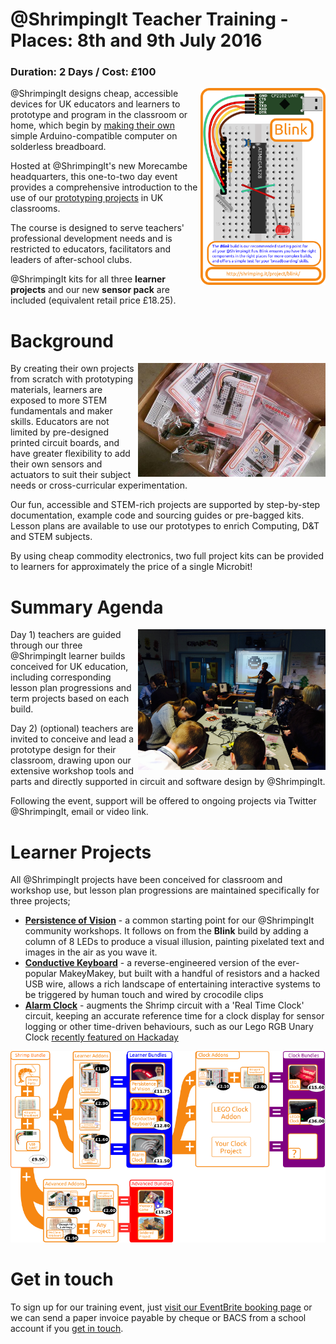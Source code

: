 # @ShrimpingIt Teacher Training - Places: 8th and 9th July 2016

<p style="clear:both;"> </p>

### Duration: 2 Days / Cost: £100

<img style="float:right;width:200px" src="../../project/blink/kit.png" alt="Build diagram for Blink"/>

@ShrimpingIt designs cheap, accessible devices for UK educators and learners to prototype and program in the classroom or home, which begin by [making their own ](/project/blink/) simple Arduino-compatible computer on solderless breadboard.

Hosted at @ShrimpingIt's new Morecambe headquarters, this one-to-two day event provides a comprehensive introduction to the use of our [prototyping projects](http://start.shrimping.it/#project) in UK classrooms.

The course is designed to serve teachers' professional development needs and is restricted to educators, facilitators and leaders of after-school clubs. 

@ShrimpingIt kits for all three **learner projects** and our new **sensor pack** are included (equivalent retail price £18.25).

<p style="clear:both;"> </p>

# Background

<img style="float:right;width:300px" src="../../style/brand/kits.jpg" alt="Kits"/>

By creating their own projects from scratch with prototyping materials, learners are exposed to more STEM fundamentals and maker skills. Educators are not limited by pre-designed printed circuit boards, and have greater flexibility to add their own sensors and actuators to suit their subject needs or cross-curricular experimentation.

Our fun, accessible and STEM-rich projects are supported by step-by-step documentation, example code and sourcing guides or pre-bagged kits. Lesson plans are available to use our prototypes to enrich Computing, D&T and STEM subjects. 

By using cheap commodity electronics, two full project kits can be provided to learners for approximately the price of a single Microbit!

<p style="clear:both;"> </p>

# Summary Agenda

<img style="float:right;width:300px" src="../../style/brand/workshop.jpg" alt="Kits"/>

Day 1) teachers are guided through our three @ShrimpingIt learner builds conceived for UK education, including corresponding lesson plan progressions and term projects based on each build.

Day 2) (optional) teachers are invited to conceive and lead a prototype design for their classroom, drawing upon our extensive workshop tools and parts and directly supported in circuit and software design by @ShrimpingIt. 

Following the event, support will be offered to ongoing projects via Twitter @ShrimpingIt, email or video link.

<p style="clear:both;"> </p>

# Learner Projects

All @ShrimpingIt projects have been conceived for classroom and workshop use, but lesson plan progressions are maintained specifically for three projects;

* **[Persistence of Vision](http://start.shrimping.it/project/pov/)** - a common starting point for our @ShrimpingIt community workshops. It follows on from the **Blink** build by adding a column of 8 LEDs to produce a visual illusion, painting pixelated text and images in the air as you wave it.
* **[Conductive Keyboard](http://start.shrimping.it/project/keyboard/)** - a reverse-engineered version of the ever-popular MakeyMakey, but built with a handful of resistors and a hacked USB wire, allows a rich landscape of entertaining interactive systems to be triggered by human touch and wired by crocodile clips
* **[Alarm Clock](http://start.shrimping.it/project/alarmclock/)** - augments the Shrimp circuit with a 'Real Time Clock' circuit, keeping an accurate reference time for a clock display for sensor logging or other time-driven behaviours, such as our Lego RGB Unary Clock [recently featured on Hackaday](http://hackaday.com/2016/05/14/unary-clock-for-the-binary-challenged/)

<a href="../../style/brand/combinations.png" target="_blank" >
	<img src="../../style/brand/combinations_medium.png" alt="Pathways to ShrimpingIt Projects"/>
</a>

<p style="clear:both;"> </p>

# Get in touch

To sign up for our training event, just [visit our EventBrite booking page](https://www.eventbrite.co.uk/e/shrimpingit-for-educators-learn-and-teach-prototyping-tickets-26113018742) or we can send a paper invoice payable by cheque or BACS from a school account if you [get in touch](contact.html).